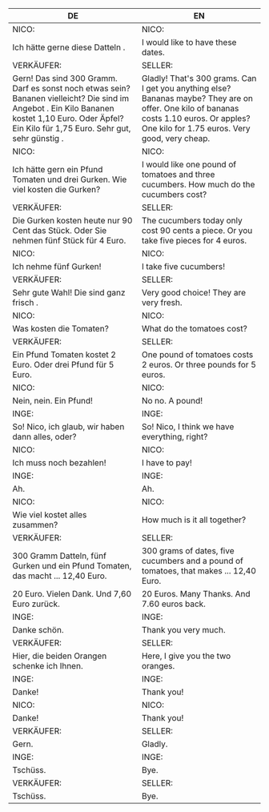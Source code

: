 |DE|EN|
|---|---|
|NICO:|NICO:|
|Ich hätte gerne diese Datteln .|I would like to have these dates.|
|VERKÄUFER:|SELLER:|
|Gern! Das sind 300 Gramm. Darf es sonst noch etwas sein? Bananen vielleicht? Die sind im Angebot . Ein Kilo Bananen kostet 1,10 Euro. Oder Äpfel? Ein Kilo für 1,75 Euro. Sehr gut, sehr günstig .|Gladly! That's 300 grams. Can I get you anything else? Bananas maybe? They are on offer. One kilo of bananas costs 1.10 euros. Or apples? One kilo for 1.75 euros. Very good, very cheap.|
|NICO:|NICO:|
|Ich hätte gern ein Pfund Tomaten und drei Gurken. Wie viel kosten die Gurken?|I would like one pound of tomatoes and three cucumbers. How much do the cucumbers cost?|
|VERKÄUFER:|SELLER:|
|Die Gurken kosten heute nur 90 Cent das Stück. Oder Sie nehmen fünf Stück für 4 Euro.|The cucumbers today only cost 90 cents a piece. Or you take five pieces for 4 euros.|
|NICO:|NICO:|
|Ich nehme fünf Gurken!|I take five cucumbers!|
|VERKÄUFER:|SELLER:|
|Sehr gute Wahl! Die sind ganz frisch .|Very good choice! They are very fresh.|
|NICO:|NICO:|
|Was kosten die Tomaten?|What do the tomatoes cost?|
|VERKÄUFER:|SELLER:|
|Ein Pfund Tomaten kostet 2 Euro. Oder drei Pfund für 5 Euro.|One pound of tomatoes costs 2 euros. Or three pounds for 5 euros.|
|NICO:|NICO:|
|Nein, nein. Ein Pfund!|No no. A pound!|
|INGE:|INGE:|
|So! Nico, ich glaub, wir haben dann alles, oder?|So! Nico, I think we have everything, right?|
|NICO:|NICO:|
|Ich muss noch bezahlen!|I have to pay!|
|INGE:|INGE:|
|Ah.|Ah.|
|NICO:|NICO:|
|Wie viel kostet alles zusammen?|How much is it all together?|
|VERKÄUFER:|SELLER:|
|300 Gramm Datteln, fünf Gurken und ein Pfund Tomaten, das macht ... 12,40 Euro.|300 grams of dates, five cucumbers and a pound of tomatoes, that makes ... 12,40 Euro.|
|20 Euro. Vielen Dank. Und 7,60 Euro zurück.|20 Euros. Many Thanks. And 7.60 euros back.|
|INGE:|INGE:|
|Danke schön.|Thank you very much.|
|VERKÄUFER:|SELLER:|
|Hier, die beiden Orangen schenke ich Ihnen.|Here, I give you the two oranges.|
|INGE:|INGE:|
|Danke!|Thank you!|
|NICO:|NICO:|
|Danke!|Thank you!|
|VERKÄUFER:|SELLER:|
|Gern.|Gladly.|
|INGE:|INGE:|
|Tschüss.|Bye.|
|VERKÄUFER:|SELLER:|
|Tschüss.|Bye.|
